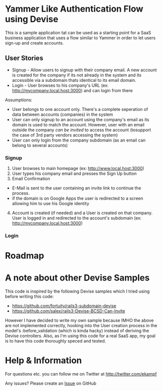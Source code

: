 # Yammer Like Authentication Flow using Devise
This is a sample application tat can be used as a starting point for a SaaS business application that uses a flow similar to Yammer
in order to let users sign-up and create accounts.

## User Stories

  * Signup - Allow users to signup with their company email. A new account is created for the company if its not already in the system and 
  its accessible via a subdomain thats identical to its email domain.
  * Login - User browses to his company's URL (ex: http://mycompany.local.host:3000) and can login from there

Assumptions:

  * User belongs to one account only. There's a complete seperation of data between accounts (companies) in the system
  * User can only signup to an account using the company's email as its domain is used to match the account. However, user with an email outside the company _can be invited_ to access the account (tosupport the case of 3rd party vendors accessing the system)
  * User can only login from the company subdomain (as an email can belong to several accounts)
  
### Signup

1. User browses to main homepage (ex: http://www.local.host:3000)
2. User types his company email and presses the Sign Up button
3. Email Confirmation 

  * E-Mail is sent to the user containing an invite link to continue the process.
  * if the domain is on Google Apps the user is redirected to a screen allowing him to use his Google identity

4. Account is created (if needed) and a User is created on that company. User is logged in and redirected to the account's subdomain (ex: http://mycompany.local.host:3000)

### Login


# Roadmap

# A note about other Devise Samples
This code is inspired by the following Devise samples which I tried using before writing this code:
- https://github.com/fortuity/rails3-subdomain-devise
- https://github.com/salex/rails3-Devise-BCSD-Can-Invite

However I have decided to write my own sample because IMHO the above are not implemented correctly, hooking into the User creation process in the model's :before_validation (which is kinda hacky) instead of deriving the Devise controllers.
Also, as I'm using this code for a real SaaS app, my goal is to have this code thoroughly speced and tested. 

# Help & Information
For questions etc. you can follow me on Twitter at http://twitter.com/ekampf

Any issues? Please create an [Issue](https://github.com/ekampf/Yammer-like-Authentication--using-Devise-and-subdomains-/issues) on GitHub